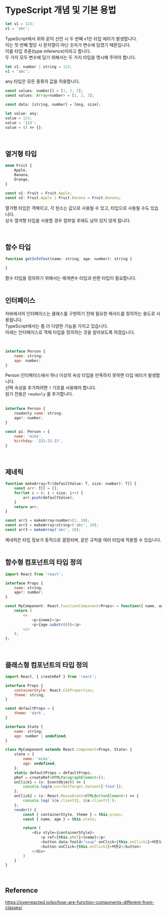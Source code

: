 # **TypeScript 개념 및 기본 용법**

```js
let v1 = 123;
v1 = 'abc';
```

TypeScript에서 위와 같이 선언 시 두 번째 v1은 타입 에러가 발생합니다.<br>
이는 첫 번째 할당 시 문자열이 아닌 숫자가 변수에 담겼기 때문입니다.<br>
이를 타입 추론(type inference)이라고 합니다.<br>
두 가지 모두 변수에 담기 위해서는 두 가지 타입을 명시해 주어야 합니다.<br>

```js
let v1: number | string = 123;
v1 = 'abc';
```
any 타입은 모든 종류의 값을 허용합니다.<br>

```js
const values: number[] = [1, 2, 3];
const values: Array<number> = [1, 2, 3];

const data: [string, number] = [msg, size];

let value: any;
value = 123;
value = '123';
value = () => {};
```
<br>

## **열거형 타입**

```js
enum Fruit {
	Apple,
	Banana,
	Orange,
}

const v1: Fruit = Fruit.Apple;
const v2: Fruit.Apple | Fruit.Banana = Fruit.Banana;
```

열거형 타입은 객체이고, 각 원소는 값으로 사용될 수 있고, 타입으로 사용될 수도 있습니다.<br>
상수 열겨형 타입을 사용할 경우 컴파일 후에도 남아 있지 않게 됩니다.

<br>

## **함수 타입**

```js
function getInfoText(name: string, age: number): string {

}
```

함수 타입을 정의하기 위해서는 매개변수 타입과 반환 타입이 필요합니다.<br>
<br>

## **인터페이스**


자바에서의 인터페이스는 클래스를 구현하기 전에 필요한 메서드를 정의하는 용도로 사용됩니다.<br>
TypeScript에서는 좀 더 다양한 기능을 가지고 있습니다.<br>
아래는 인터페이스로 객체 타입을 정의하는 것을 알아보도록 하겠습니다.

<br>

```js
interface Person {
	name: string;
	age: number;
}
```

Person 인터페이스에서 하나 이상의 속성 타입을 만족하지 못하면 타입 에러가 발생합니다. <br>
선택 속성을 추가하려면 `?` 기호를 사용해야 합니다. <br>
읽기 전용은 `readonly` 를 추가합니다. <br>
<br>


```js
interface Person {
    readonly name: string;
    age?: number;
}

const p1: Person = {
    name: 'mike',
    birthday: '222-22-22',
}
```
<br>

## **제네릭**

```js
function makeArray<T>(defaultValue: T, size: number): T[] {
    const arr: T[] = [];
    for(let i = 0; i < size; i++) {
        arr.push(defaultValue);
    }
    return arr;
}

const arr1 = makeArray<number>(1, 10);
const arr2 = makeArray<string>('abc', 10);
const arr3 = makeArray('abc', 10);
```

제네릭은 타입 정보가 동적으로 결정되며, 같은 규칙을 여러 타입에 적용할 수 있습니다.
<br>
<br>

## **함수형 컴포넌트의 타입 정의**

```js
import React from 'react';

interface Props {
	name: string;
	age?: number;
}

const MyComponent: React.FunctionComponent<Props> = function({ name, age = 23 }) {
	return (
		<>
			<p>{name}</p>
			<p>{age.substr(0)}</p>
		</>
	);
};
```
<br>

## **클래스형 컴포넌트의 타입 정의**

```js
import React, { createRef } from 'react';

interface Props {
	containerStyle: React.CSSProperties;
	theme: string;
}

const defaultProps = {
	theme: 'dark',
}

interface State {
	name: string;
	age: number | undefined;
}

class MyComponent extends React.Component<Props, State> {
	state = {
		name: 'mike',
		age: undefined,
	};
	static defaultProps = defaultProps;
	pRef = createRef<HTMLParagraphElement>();
	onClick1 = (e: EventObject) => {
		console.log(e.currentTarget.dataset['food']);
	};
	onClick2 = (e: React.MouseEvent<HTMLButtonElement>) => {
		console.log(`${e.clientX}, ${e.clientY}`);
	};
	render() {
		const { containerStyle, theme } = this.props;
		const { name, age } = this.state;

		return (
			<div style={containerStyle}>
				<p ref={this.pRef}>{name}</p>
				<button data-foold="soup" onClick={this.onClick1}>버튼1</button>
				<button onClick={this.onClick2}>버튼2</button>
			</div>
		)
	}
}
```
<br>

## **Reference**

https://overreacted.io/ko/how-are-function-components-different-from-classes/